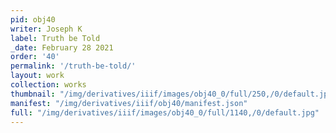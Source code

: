 ```yaml
---
pid: obj40
writer: Joseph K
label: Truth be Told
_date: February 28 2021
order: '40'
permalink: '/truth-be-told/'
layout: work
collection: works
thumbnail: "/img/derivatives/iiif/images/obj40_0/full/250,/0/default.jpg"
manifest: "/img/derivatives/iiif/obj40/manifest.json"
full: "/img/derivatives/iiif/images/obj40_0/full/1140,/0/default.jpg"
---
```

